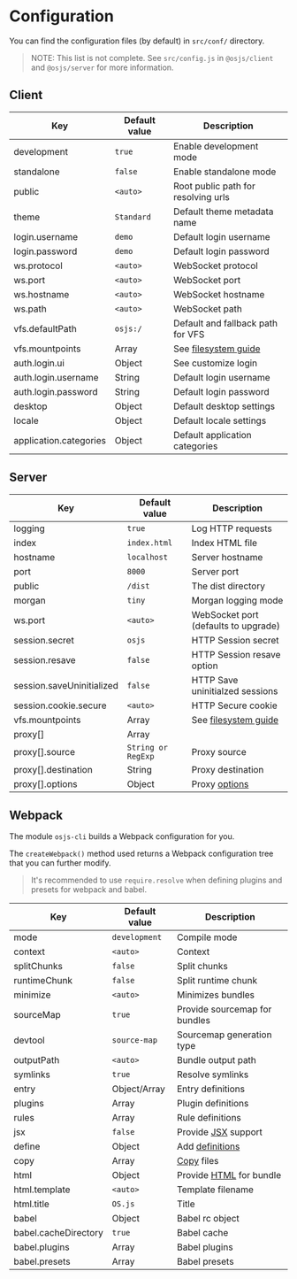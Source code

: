 # Configuration

You can find the configuration files (by default) in `src/conf/` directory.

> NOTE: This list is not complete. See `src/config.js` in `@osjs/client` and `@osjs/server` for more information.

## Client

| Key                     | Default value | Description                                              |
| ----------------------- | ------------- | -------------------------------------------------------- |
| development             | `true`        | Enable development mode                                  |
| standalone              | `false`       | Enable standalone mode                                   |
| public                  | `<auto>`      | Root public path for resolving urls                      |
| theme                   | `Standard`    | Default theme metadata name                              |
| login.username          | `demo`        | Default login username                                   |
| login.password          | `demo`        | Default login password                                   |
| ws.protocol             | `<auto>`      | WebSocket protocol                                       |
| ws.port                 | `<auto>`      | WebSocket port                                           |
| ws.hostname             | `<auto>`      | WebSocket hostname                                       |
| ws.path                 | `<auto>`      | WebSocket path                                           |
| vfs.defaultPath         | `osjs:/`      | Default and fallback path for VFS                        |
| vfs.mountpoints         | Array         | See [filesystem guide](guide/filesystem/README.md)       |
| auth.login.ui           | Object        | See customize login                                      |
| auth.login.username     | String        | Default login username                                   |
| auth.login.password     | String        | Default login password                                   |
| desktop                 | Object        | Default desktop settings                                 |
| locale                  | Object        | Default locale settings                                  |
| application.categories  | Object        | Default application categories                           |

## Server

| Key                         | Default value       | Description                                                       |
| --------------------------- | ------------------- | ----------------------------------------------------------------- |
| logging                     | `true`              | Log HTTP requests                                                 |
| index                       | `index.html`        | Index HTML file                                                   |
| hostname                    | `localhost`         | Server hostname                                                   |
| port                        | `8000`              | Server port                                                       |
| public                      | `/dist`             | The dist directory                                                |
| morgan                      | `tiny`              | Morgan logging mode                                               |
| ws.port                     | `<auto>`            | WebSocket port (defaults to upgrade)                              |
| session.secret              | `osjs`              | HTTP Session secret                                               |
| session.resave              | `false`             | HTTP Session resave option                                        |
| session.saveUninitialized   | `false`             | HTTP Save uninitialzed sessions                                   |
| session.cookie.secure       | `<auto>`            | HTTP Secure cookie                                                |
| vfs.mountpoints             | Array               | See [filesystem guide](guide/filesystem/README.md)                |
| proxy[]                     | Array               |                                                                   |
| proxy[].source              | `String or RegExp`  | Proxy source                                                      |
| proxy[].destination         | String              | Proxy destination                                                 |
| proxy[].options             | Object              | Proxy [options](https://github.com/villadora/express-http-proxy)  |

## Webpack

The module `osjs-cli` builds a Webpack configuration for you.

The `createWebpack()` method used returns a Webpack configuration tree that you can further modify.

> It's recommended to use `require.resolve` when defining plugins and presets for webpack and babel.

| Key                         | Default value      | Description                                             |
| --------------------------- | ------------------ | ------------------------------------------------------- |
| mode                        | `development`      | Compile mode                                            |
| context                     | `<auto>`           | Context                                                 |
| splitChunks                 | `false`            | Split chunks                                            |
| runtimeChunk                | `false`            | Split runtime chunk                                     |
| minimize                    | `<auto>`           | Minimizes bundles                                       |
| sourceMap                   | `true`             | Provide sourcemap for bundles                           |
| devtool                     | `source-map`       | Sourcemap generation type                               |
| outputPath                  | `<auto>`           | Bundle output path                                      |
| symlinks                    | `true`             | Resolve symlinks                                        |
| entry                       | Object/Array       | Entry definitions                                       |
| plugins                     | Array              | Plugin definitions                                      |
| rules                       | Array              | Rule definitions                                        |
| jsx                         | `false`            | Provide [JSX](https://www.npmjs.com/package/babel-plugin-transform-react-jsx) support |
| define                      | Object             | Add [definitions](https://webpack.js.org/plugins/define-plugin/) |
| copy                        | Array              | [Copy](https://github.com/webpack-contrib/copy-webpack-plugin) files |
| html                        | Object             | Provide [HTML](https://github.com/jantimon/html-webpack-plugin) for bundle |
| html.template               | `<auto>`           | Template filename                                       |
| html.title                  | `OS.js`            | Title                                                   |
| babel                       | Object             | Babel rc object                                         |
| babel.cacheDirectory        | `true`             | Babel cache                                             |
| babel.plugins               | Array              | Babel plugins                                           |
| babel.presets               | Array              | Babel presets                                           |
